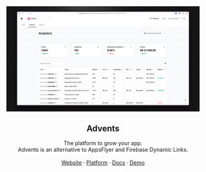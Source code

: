 <a href="https://advents.io/?utm_medium=social&utm_source=github&utm_campaign=advents-profile">
  <img alt="Advents platform preview." src="https://github.com/advents-io/docs/blob/main/.github/preview-app.png" />
</a>

<h2 align="center">Advents</h2>

<p align="center">
  The platform to grow your app.
  <br />
  Advents is an alternative to AppsFlyer and Firebase Dynamic Links.
  <br />
  <br />
  <a href="https://advents.io/?utm_medium=social&utm_source=github&utm_campaign=advents-profile">Website</a>
  ·
  <a href="https://app.advents.io">Platform</a>
  ·
  <a href="https://docs.advents.io">Docs</a>
  ·
  <a href="https://www.youtube.com/watch?v=eYzF5tCwq_A">Demo</a>
</p>
